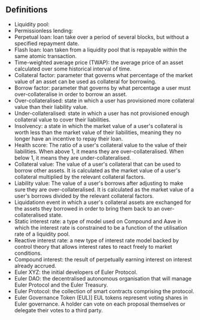 <a id="definitions"></a>
## Definitions

 * Liquidity pool:
 * Permissionless lending: 
 * Perpetual loan: loan take over a period of several blocks, but without a specified repayment date.
 * Flash loan: loan taken from a liquidity pool that is repayable within the same atomic transaction.
 * Time-weighted average price (TWAP): the average price of an asset calculated over some historical interval of time.  
 * Collateral factor: parameter that governs what percentage of the market value of an asset can be used as collateral for borrowing.
 * Borrow factor: parameter that governs by what percentage a user must over-collateralise in order to borrow an asset. 
 * Over-collateralised: state in which a user has provisioned more collateral value than their liability value.
 * Under-collateralised: state in which a user has not provisioned enough collateral value to cover their liabilities. 
 * Insolvency: a state in which the market value of a user's collateral is worth less than the market value of their liabilities, meaning they no longer have an incentive to repay their loan.
 * Health score: The ratio of a user's collateral value to the value of their liabilities. When above 1, it means they are over-collateralised. When below 1, it means they are under-collateralised.
 * Collateral value: The value of a user's collateral that can be used to borrow other assets. It is calculated as the market value of a user's collateral multiplied by the relevant collateral factors. 
 * Liability value: The value of a user's borrows after adjusting to make sure they are over-collateralised. It is calculated as the market value of a user's borrows divided by the relevant collateral factors. 
 * Liquidationn event in which a user's collateral assets are exchanged for the assets they borrowed in order to bring them back to an over-collateralised state.     
 * Static interest rate: a type of model used on Compound and Aave in which the interest rate is constrained to be a function of the utilisation rate of a liquidity pool.
 * Reactive interest rate: a new type of interest rate model backed by control theory that allows interest rates to react freely to market conditions.  
 * Compound interest: the result of perpetually earning interest on interest already accrued.  
 * Euler XYZ: the initial developers of Euler Protocol.
 * Euler DAO: the decentralised autonomous organisation that will manage Euler Protocol and the Euler Treasury.
 * Euler Protocol: the collection of smart contracts comprising the protocol.
 * Euler Governance Token (EUL)] EUL tokens represent voting shares in Euler governance. A holder can vote on each proposal themselves or delegate their votes to a third party.
